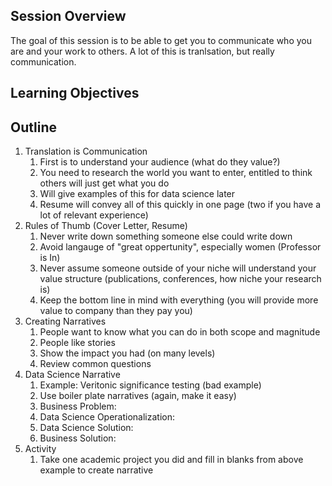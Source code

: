 ## Session Overview

The goal of this session is to be able to get you to communicate who you are and your work to others.
A lot of this is tranlsation, but really communication. 

## Learning Objectives

## Outline

1. Translation is Communication
    1. First is to understand your audience (what do they value?) 
    2. You need to research the world you want to enter, entitled to think others will just get what you do
    3. Will give examples of this for data science later
    4. Resume will convey all of this quickly in one page (two if you have a lot of relevant experience) 
2. Rules of Thumb (Cover Letter, Resume) 
   1. Never write down something someone else could write down 
   2. Avoid langauge of "great oppertunity", especially women (Professor is In) 
   3. Never assume someone outside of your niche will understand your value structure (publications, conferences, how niche your research is) 
   4. Keep the bottom line in mind with everything (you will provide more value to company than they pay you) 
3. Creating Narratives
   1. People want to know what you can do in both scope and magnitude
   2. People like stories
   3. Show the impact you had (on many levels)
   4. Review common questions 
4. Data Science Narrative
   1. Example: Veritonic significance testing (bad example) 
   2. Use boiler plate narratives (again, make it easy) 
   3. Business Problem: 
   4. Data Science Operationalization:
   5. Data Science Solution: 
   6. Business Solution:
5. Activity
   1. Take one academic project you did and fill in blanks from above example to create narrative


